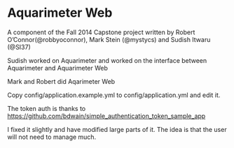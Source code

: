Aquarimeter Web
================

A component of the Fall 2014 Capstone project written by Robert O’Connor(@robbyoconnor), Mark Stein (@mystycs) and Sudish Itwaru (@SI37)

Sudish worked on Aquarimeter and worked on the interface between Aquarimeter and Aquarimeter Web

Mark and Robert did Aqarimeter Web

Copy config/application.example.yml to config/application.yml and edit it. 

The token auth is thanks to https://github.com/bdwain/simple_authentication_token_sample_app

I fixed it slightly and have modified large parts of it. The idea is that the user will not need to manage much.




